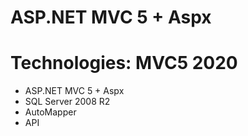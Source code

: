 # ASP.NET MVC 5 + Aspx

# Technologies: MVC5 2020
- ASP.NET MVC 5 + Aspx
- SQL Server 2008 R2
- AutoMapper
- API
